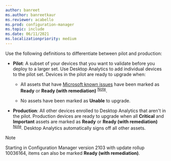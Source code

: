 ```yaml
---
author: banreet
ms.author: banreetkaur
ms.reviewer: acabello
ms.prod: configuration-manager
ms.topic: include
ms.date: 06/11/2021
ms.localizationpriority: medium
---
```


Use the following definitions to differentiate between pilot and production:

- **Pilot**: A subset of your devices that you want to validate before you deploy to a larger set. Use Desktop Analytics to add individual devices to the pilot set. Devices in the pilot are ready to upgrade when:

  - All assets that have [Microsoft known issues](../compat-assessment.md#microsoft-known-issues) have been marked as **Ready** or **Ready (with remediation)** <sup>[Note](#bkmk_hfru)</sup>.

  - No assets have been marked as **Unable** to upgrade.

- **Production**: All other devices enrolled to Desktop Analytics that aren't in the pilot. Production devices are ready to upgrade when all **Critical** and **Important** assets are marked as **Ready** or **Ready (with remediation)** <sup>[Note](#bkmk_hfru)</sup>. Desktop Analytics automatically signs off all other assets.

<a name="bkmk_hfru"></a>

> [!NOTE]
> Starting in Configuration Manager version 2103 with update rollup 10036164, items can also be marked **Ready (with remediation)**.<!-- CMADO-9906461 -->
